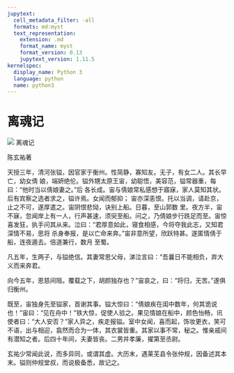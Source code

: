 ```yaml
---
jupytext:
  cell_metadata_filter: -all
  formats: md:myst
  text_representation:
    extension: .md
    format_name: myst
    format_version: 0.13
    jupytext_version: 1.11.5
kernelspec:
  display_name: Python 3
  language: python
  name: python3
---
```

# 离魂记

![](image/cover.jpg)
离魂记

陈玄祐著

天授三年，清河张镒，因官家于衡州。性简静，寡知友。无子，有女二人。其长早亡，幼女倩
娘，端妍绝伦。镒外甥太原王宙，幼聪悟，美容范，镒常器重，每曰：“他时当以倩娘妻之。”后
各长成。宙与倩娘常私感想于寤寐，家人莫知其状。后有宾察之选者求之，镒许焉。女闻而郁抑；
宙亦深恚恨。托以当调，请赴京，止之不可，遂厚遣之。宙阴恨悲恸，诀别上船。日暮，至山郭数
里。夜方半，宙不寐，忽闻岸上有一人，行声甚速，须臾至船。问之，乃倩娘步行跣足而至。宙惊
喜发狂，执手问其从来。泣曰：“君厚意如此，寝食相感，今将夺我此志，又知君深情不易，思将
杀身奉报，是以亡命来奔。”宙非意所望，欣跃特甚。遂匿情倩于船，连夜遁去。倍道兼行，数月
至蜀。

凡五年，生两子，与镒绝信。其妻常思父母，涕泣言曰：“吾曩日不能相负，弃大义而来奔君。

向今五年，恩慈间阻。覆载之下，胡颜独存也？”宙哀之，曰：“将归，无苦。”遂俱归衡州。

既至，宙独身先至镒家，首谢其事。镒大惊曰：“倩娘疾在闺中数年，何其诡说也！”宙曰：“见在舟中！”铁大惊，促使人验之。果见情娘在船中，颜色怡畅，讯使者曰：“大人安否？”家人异之，疾走报镒。室中女闻，喜而起，饰妆更衣，笑可不语，出与相迎，翕然而合为一体，其衣裳皆重。其家以事不常，秘之。惟亲戚间有潜知之者。后四十年间，夫妻皆丧。二男并孝廉，擢第至丞尉。

玄祐少常闻此说，而多异同，或谓其虚。大历末，遇莱芜县令张仲规，因备述其本末。镒则仲规堂叔，而说极备悉，故记之。


